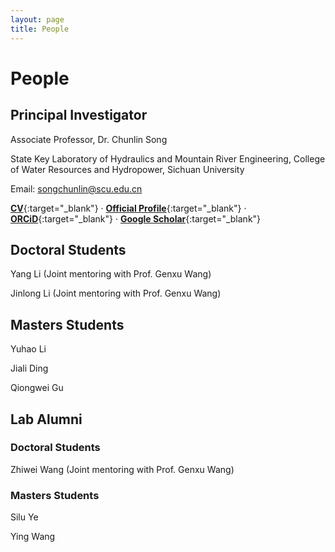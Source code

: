 ```yaml
---
layout: page
title: People
---
```


# People

## Principal Investigator
Associate Professor, Dr. Chunlin Song

State Key Laboratory of Hydraulics and Mountain River Engineering, College of Water Resources and Hydropower, Sichuan University

Email: songchunlin@scu.edu.cn

[**CV**](http://songchunlin.net/files/others/songchunlin_cv.pdf){:target="_blank"} · [**Official Profile**](https://cwrh.scu.edu.cn/info/1049/2222.htm){:target="_blank"} · [**ORCiD**](http://orcid.org/0000-0003-3627-2350){:target="_blank"}  · [**Google Scholar**](http://orcid.org/0000-0003-3627-2350){:target="_blank"} 

## Doctoral Students
Yang Li (Joint mentoring with Prof. Genxu Wang)

Jinlong Li (Joint mentoring with Prof. Genxu Wang)

## Masters Students
Yuhao Li

Jiali Ding

Qiongwei Gu

## Lab Alumni
### Doctoral Students
Zhiwei Wang (Joint mentoring with Prof. Genxu Wang)

### Masters Students
Silu Ye

Ying Wang

